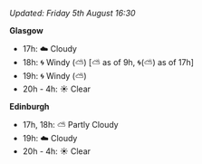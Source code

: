 *Updated: Friday 5th August 16:30*

**Glasgow**

* 17h: :cloud: Cloudy
* 18h: :cyclone: Windy (:partly_sunny:) [:partly_sunny: as of 9h, :cyclone:(:partly_sunny:) as of 17h]
* 19h: :cyclone: Windy (:partly_sunny:)
* 20h - 4h: :sunny: Clear

**Edinburgh**

* 17h, 18h: :partly_sunny: Partly Cloudy
* 19h: :cloud: Cloudy
* 20h - 4h: :sunny: Clear
